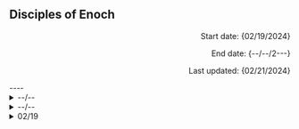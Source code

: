 **Disciples of Enoch**
----

<p align="right">
 Start date: {02/19/2024}
</p>
<p align="right">
 End date: {--/--/2---}
</p>
<p align="right">
 Last updated: {02/21/2024}
</p>
----

<details>
 <summary>--/--</summary>
  <p>

+ [Luke J. Dale](https://docs.google.com/document/d/16dy1Sg7i7Ij8CriwtHQRsXgeQp8rDHnbjaVVw1kTl9Y/edit?usp=sharing) , replaced by [Sinclair L(ynch). Anderson](https://docs.google.com)
   
  </p>
</details>

<details>
 <summary>--/--</summary>
  <p>

+ [Ariel M(orris). Roux](link), exterminated
   
  </p>
</details>

<details>
 <summary>02/19</summary>
  <p>

+ [Michael J(ohnson). Ford](link), you will never sing again
   
  </p>
</details>

